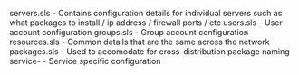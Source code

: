 servers.sls - Contains configuration details for individual servers such as what packages to install / ip address / firewall ports / etc
users.sls - User account configuration
groups.sls - Group account configuration
resources.sls - Common details that are the same across the network
packages.sls - Used to accomodate for cross-distribution package naming
service- - Service specific configuration
